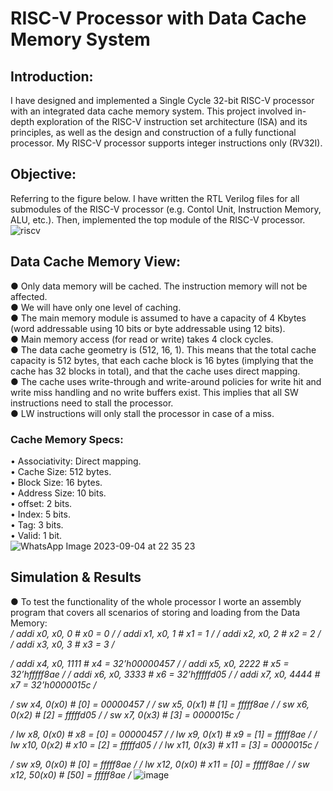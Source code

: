 # RISC-V Processor with Data Cache Memory System
## Introduction:
I have designed and implemented a Single Cycle 32-bit RISC-V processor with an integrated data cache memory system. This project involved in-depth exploration of the RISC-V instruction set architecture (ISA) and its principles, as well as the design and construction of a fully functional processor. My RISC-V processor supports integer instructions only (RV32I).
## Objective:
Referring to the figure below. I have written the RTL Verilog files for all submodules of the RISC-V processor (e.g. Contol Unit, Instruction Memory, ALU, etc.). Then, implemented the top module of the RISC-V processor.
![riscv](https://github.com/mo2men3la2/RISC-V-Processor-with-Data-Cache-Memory-System/assets/54054905/c230a034-a2ad-4ddb-969c-248a1f11dea1)
## Data Cache Memory View:
  ● Only data memory will be cached. The instruction memory will not be affected.  
  ● We will have only one level of caching.  
  ● The main memory module is assumed to have a capacity of 4 Kbytes (word addressable using 10 bits or 
    byte addressable using 12 bits).  
  ● Main memory access (for read or write) takes 4 clock cycles.  
  ● The data cache geometry is (512, 16, 1). This means that the total cache capacity is 512 bytes, that each 
    cache block is 16 bytes (implying that the cache has 32 blocks in total), and that the cache uses direct 
    mapping.  
  ● The cache uses write-through and write-around policies for write hit and write miss handling and no 
    write buffers exist. This implies that all SW instructions need to stall the processor.  
  ● LW instructions will only stall the processor in case of a miss.  
### Cache Memory Specs:
  • Associativity: Direct mapping.  
  • Cache Size: 512 bytes.  
  • Block Size: 16 bytes.  
  • Address Size: 10 bits.  
  • offset: 2 bits.  
  • Index: 5 bits.  
  • Tag: 3 bits.  
  • Valid: 1 bit.  
  ![WhatsApp Image 2023-09-04 at 22 35 23](https://github.com/mo2men3la2/RISC-V-Processor-with-Data-Cache-Memory-System/assets/54054905/16c9d938-41bb-435a-a854-381842b36d1b)
## Simulation & Results
● To test the functionality of the whole processor I worte an assembly program that covers all scenarios of storing and loading from the Data Memory:  
*/ addi x0, x0, 0 		# x0 = 0 /*
*/ addi x1, x0, 1 	 	# x1 = 1 /*
*/ addi x2, x0, 2 		# x2 = 2 /*
*/ addi x3, x0, 3 		# x3 = 3 /*

*/ addi x4, x0, 1111 	  # x4 = 32’h00000457 /*
*/ addi x5, x0, 2222	  # x5 = 32’hfffff8ae /*
*/ addi x6, x0, 3333 	  # x6 = 32’hfffffd05 /*
*/ addi x7, x0, 4444 	  # x7 = 32’h0000015c /*

*/ sw x4, 0(x0) 		      # [0] = 00000457 /*
*/ sw x5, 0(x1) 		      # [1] = fffff8ae /*
*/ sw x6, 0(x2) 		      # [2] = fffffd05 /*
*/ sw x7, 0(x3) 		      # [3] = 0000015c /*

*/ lw x8, 0(x0) 	        # x8 = [0] = 00000457 /*
*/ lw x9, 0(x1) 	        # x9 = [1] = fffff8ae /*
*/ lw x10, 0(x2) 	        # x10 = [2] = fffffd05 /*
*/ lw x11, 0(x3) 	        # x11 = [3] = 0000015c /*

*/ sw x9, 0(x0) 		      # [0] = fffff8ae /*
*/ lw x12, 0(x0) 	        # x11 = [0] = fffff8ae /*
*/ sw x12, 50(x0) 		    # [50] = fffff8ae /*
![image](https://github.com/mo2men3la2/RISC-V-Processor-with-Data-Cache-Memory-System/assets/54054905/2f390097-7e6a-4a72-b807-30e76f7c7e34)



